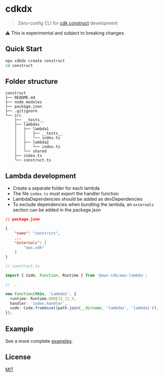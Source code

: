 # cdkdx

> Zero-config CLI for [cdk construct](https://github.com/awslabs/aws-cdk) development

:warning: This is experimental and subject to breaking changes.

## Quick Start

```sh
npx cdkdx create construct
cd construct
```

## Folder structure

```
construct
├── README.md
├── node_modules
├── package.json
├── .gitignore
└── src
    ├── __tests__
    ├── lambdas
    │   ├── lambda1
    │   │   ├── __tests__
    │   │   └── index.ts
    │   ├── lambda2
    │   │   └── index.ts
    │   └── shared
    ├── index.ts
    └── construct.ts

```

## Lambda development

- Create a separate folder for each lambda
- The file `index.ts` must export the handler function
- LambdaDependencies should be added as devDependencies
- To exclude dependencies when bundling the lambda, an `externals` section can be added in the package.json

```json
// package.json

{
    "name": "construct",
    ...
    "externals": [
        "aws.sdk"
    ]
}
```

```typescript
// construct.ts

import { Code, Function, Runtime } from '@aws-cdk/aws-lambda';

// ...

new Function(this, 'Lambda1', {
  runtime: Runtime.NODEJS_12_X,
  handler: 'index.handler',
  code: Code.fromAsset(path.join(__dirname, 'lambdas', 'lambda1')),
});
```

## Example

See a more complete [examples](../../examples).

## License

[MIT](LICENSE)
